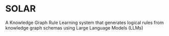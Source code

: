 # SOLAR
A Knowledge Graph Rule Learning system that generates logical rules from knowledge graph schemas using Large Language Models (LLMs)
